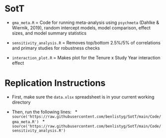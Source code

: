 # SotT

* `gma_meta.R` = Code for running meta-analysis using ```psychmeta``` (Dahlke & Wiernik, 2019), random intercept models, model comparison, effect sizes, and model summary statistics

* `sensitivity_analysis.R` = Removes top/bottom 2.5%/5% of correlations and primary studies for robustness checks

* `interaction_plot.R` = Makes plot for the Tenure x Study Year interaction effect

# Replication Instructions

* First, make sure the `data.xlsx` spreadsheet is in your current working directory

* Then, run the following lines:
&nbsp; * ```source('https://raw.githubusercontent.com/benlistyg/SotT/main/Code/gma_meta.R')```
&nbsp; * ```source('https://raw.githubusercontent.com/benlistyg/SotT/main/Code/sensitivity_analysis.R')```
